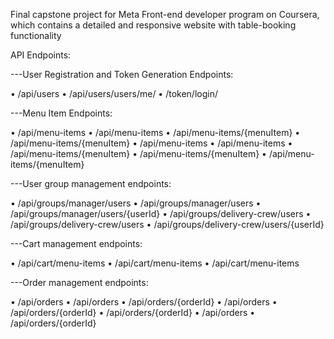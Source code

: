 Final capstone project for Meta Front-end developer program on Coursera, which contains a detailed and responsive website with table-booking functionality

API Endpoints:

---User Registration and Token Generation Endpoints:

• /api/users • /api/users/users/me/ • /token/login/

---Menu Item Endpoints:

• /api/menu-items • /api/menu-items • /api/menu-items/{menuItem} • /api/menu-items/{menuItem} • /api/menu-items • /api/menu-items • /api/menu-items/{menuItem} • /api/menu-items/{menuItem} • /api/menu-items/{menuItem}

---User group management endpoints:

• /api/groups/manager/users • /api/groups/manager/users • /api/groups/manager/users/{userId} • /api/groups/delivery-crew/users • /api/groups/delivery-crew/users • /api/groups/delivery-crew/users/{userId}

---Cart management endpoints:

• /api/cart/menu-items • /api/cart/menu-items • /api/cart/menu-items

---Order management endpoints:

• /api/orders • /api/orders • /api/orders/{orderId} • /api/orders • /api/orders/{orderId} • /api/orders/{orderId} • /api/orders • /api/orders/{orderId}
